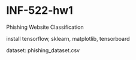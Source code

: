 # INF-522-hw1
Phishing Website Classification

install tensorflow, sklearn, matplotlib, tensorboard

dataset: phishing_dataset.csv



